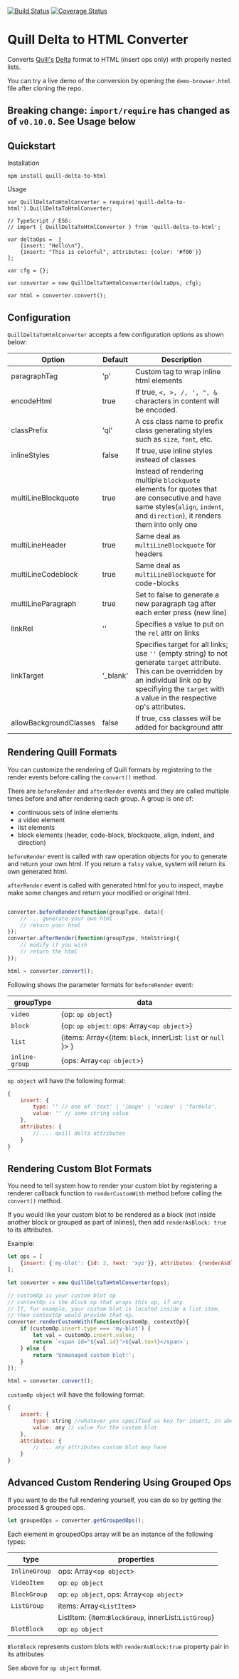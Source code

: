 [![Build Status](https://travis-ci.org/nozer/quill-delta-to-html.svg?branch=master)](https://travis-ci.org/nozer/quill-delta-to-html) 
[![Coverage Status](https://coveralls.io/repos/github/nozer/quill-delta-to-html/badge.svg?branch=master)](https://coveralls.io/github/nozer/quill-delta-to-html?branch=master)


# Quill Delta to HTML Converter #
Converts [Quill's](https://quilljs.com) [Delta](https://quilljs.com/docs/delta/) format to HTML (insert ops only) with properly nested lists.

You can try a live demo of the conversion by opening the `demo-browser.html` file after cloning the repo.

## Breaking change: `import/require` has changed as of `v0.10.0`. See Usage below ##



## Quickstart ## 

Installation
```
npm install quill-delta-to-html
```

Usage
```javascript(commonJS)
var QuillDeltaToHtmlConverter = require('quill-delta-to-html').QuillDeltaToHtmlConverter;

// TypeScript / ES6:
// import { QuillDeltaToHtmlConverter } from 'quill-delta-to-html'; 

var deltaOps =  [
    {insert: "Hello\n"},
    {insert: "This is colorful", attributes: {color: '#f00'}}
];

var cfg = {};

var converter = new QuillDeltaToHtmlConverter(deltaOps, cfg);

var html = converter.convert(); 
```

## Configuration ## 

`QuillDeltaToHtmlConverter` accepts a few configuration options as shown below:

|Option | Default | Description 
|---|---|---|
|paragraphTag| 'p' | Custom tag to wrap inline html elements|
|encodeHtml| true | If true, `<, >, /, ', ", &` characters in content will be encoded.|
|classPrefix| 'ql' | A css class name to prefix class generating styles such as `size`, `font`, etc. |
|inlineStyles| false | If true, use inline styles instead of classes |
|multiLineBlockquote| true | Instead of rendering multiple `blockquote` elements for quotes that are consecutive and have same styles(`align`, `indent`, and `direction`), it renders them into only one|
|multiLineHeader| true | Same deal as `multiLineBlockquote` for headers|
|multiLineCodeblock| true | Same deal as `multiLineBlockquote` for code-blocks|
|multiLineParagraph| true | Set to false to generate a new paragraph tag after each enter press (new line)|
|linkRel| '' | Specifies a value to put on the `rel` attr on links|
|linkTarget| '_blank' | Specifies target for all links; use `''` (empty string) to not generate `target` attribute. This can be overridden by an individual link op by specifiying the `target` with a value in the respective op's attributes.|
|allowBackgroundClasses| false | If true, css classes will be added for background attr|

## Rendering Quill Formats ##

You can customize the rendering of Quill formats by registering to the render events before calling the `convert()` method. 

There are `beforeRender` and `afterRender` events and they are called multiple times before and after rendering each group. A group is one of:

- continuous sets of inline elements
- a video element
- list elements
- block elements (header, code-block, blockquote, align, indent, and direction)

`beforeRender` event is called with raw operation objects for you to generate and return your own html. If you return a `falsy` value, system will return its own generated html. 

`afterRender` event is called with generated html for you to inspect, maybe make some changes and return your modified or original html.

```javascript

converter.beforeRender(function(groupType, data){
    // ... generate your own html 
    // return your html
});
converter.afterRender(function(groupType, htmlString){
    // modify if you wish
    // return the html
});

html = converter.convert();

```

Following shows the parameter formats for `beforeRender` event: 



|groupType|data|
|---|---|
|`video`|{op: `op object`}|
|`block`|{op: `op object`: ops: Array<`op object`>}|
|`list`| {items: Array<{item: `block`, innerList: `list` or `null` }> }|
|`inline-group`|{ops: Array<`op object`>}|

`op object` will have the following format: 

```javascript
{
    insert: {
        type: '' // one of 'text' | 'image' | 'video' | 'formula',
        value: '' // some string value  
    }, 
    attributes: {
        // ... quill delta attributes 
    }
}
```

## Rendering Custom Blot Formats ##

You need to tell system how to render your custom blot by registering a renderer callback function to `renderCustomWith` method before calling the `convert()` method. 

If you would like your custom blot to be rendered as a block (not inside another block or grouped as part of inlines), then add `renderAsBlock: true` to its attributes. 

Example:
```javascript 
let ops = [
    {insert: {'my-blot': {id: 2, text: 'xyz'}}, attributes: {renderAsBlock: true|false}}
];

let converter = new QuillDeltaToHtmlConverter(ops);

// customOp is your custom blot op
// contextOp is the block op that wraps this op, if any. 
// If, for example, your custom blot is located inside a list item,
// then contextOp would provide that op. 
converter.renderCustomWith(function(customOp, contextOp){
    if (customOp.insert.type === 'my-blot') {
        let val = customOp.insert.value;
        return `<span id="${val.id}">${val.text}</span>`;
    } else {
        return 'Unmanaged custom blot!';
    }
});

html = converter.convert();
```
`customOp object` will have the following format: 

```javascript
{
    insert: {
        type: string //whatever you specified as key for insert, in above example: 'my-blot'
        value: any // value for the custom blot  
    }, 
    attributes: {
        // ... any attributes custom blot may have
    }
}
```

## Advanced Custom Rendering Using Grouped Ops ##

If you want to do the full rendering yourself, you can do so 
by getting the processed & grouped ops.

```javascript
let groupedOps = converter.getGroupedOps();
```
Each element in groupedOps array will be an instance of the 
following types: 

|type|properties|
|---|---|
|`InlineGroup`|ops: Array<`op object`>|
|`VideoItem`|op: `op object`|
|`BlockGroup`|op: `op object`, ops: Array<`op object`>|
|`ListGroup`|items: Array<`ListItem`>|
||ListItem: {item:`BlockGroup`, innerList:`ListGroup`}|
|`BlotBlock`|op: `op object`|

`BlotBlock` represents custom blots with `renderAsBlock:true` property pair in its attributes

See above for `op object` format. 
